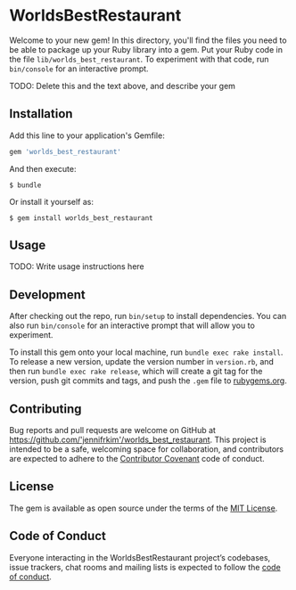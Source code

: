 # WorldsBestRestaurant

Welcome to your new gem! In this directory, you'll find the files you need to be able to package up your Ruby library into a gem. Put your Ruby code in the file `lib/worlds_best_restaurant`. To experiment with that code, run `bin/console` for an interactive prompt.

TODO: Delete this and the text above, and describe your gem

## Installation

Add this line to your application's Gemfile:

```ruby
gem 'worlds_best_restaurant'
```

And then execute:

    $ bundle

Or install it yourself as:

    $ gem install worlds_best_restaurant

## Usage

TODO: Write usage instructions here

## Development

After checking out the repo, run `bin/setup` to install dependencies. You can also run `bin/console` for an interactive prompt that will allow you to experiment.

To install this gem onto your local machine, run `bundle exec rake install`. To release a new version, update the version number in `version.rb`, and then run `bundle exec rake release`, which will create a git tag for the version, push git commits and tags, and push the `.gem` file to [rubygems.org](https://rubygems.org).

## Contributing

Bug reports and pull requests are welcome on GitHub at https://github.com/'jennifrkim'/worlds_best_restaurant. This project is intended to be a safe, welcoming space for collaboration, and contributors are expected to adhere to the [Contributor Covenant](http://contributor-covenant.org) code of conduct.

## License

The gem is available as open source under the terms of the [MIT License](https://opensource.org/licenses/MIT).

## Code of Conduct

Everyone interacting in the WorldsBestRestaurant project’s codebases, issue trackers, chat rooms and mailing lists is expected to follow the [code of conduct](https://github.com/'jennifrkim'/worlds_best_restaurant/blob/master/CODE_OF_CONDUCT.md).
